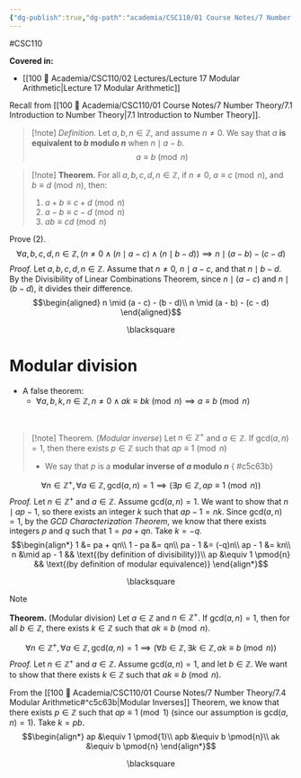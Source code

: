 ```yaml
---
{"dg-publish":true,"dg-path":"academia/CSC110/01 Course Notes/7 Number Theory/7.4 Modular Arithmetic.md","permalink":"/academia/csc-110/01-course-notes/7-number-theory/7-4-modular-arithmetic/","created":"2023-10-25T13:57:35.334-04:00","updated":"2023-11-06T00:02:45.900-05:00"}
---
```


#CSC110  

**Covered in:**
- [[100 📒 Academia/CSC110/02 Lectures/Lecture 17 Modular Arithmetic\|Lecture 17 Modular Arithmetic]]

Recall from [[100 📒 Academia/CSC110/01 Course Notes/7 Number Theory/7.1 Introduction to Number Theory\|7.1 Introduction to Number Theory]].

> [!note] *Definition.*
> Let $a,b,n \in \mathbb{Z}$, and assume $n \neq 0$. We say that $a$ **is equivalent to $b$ modulo $n$** when $n \mid a - b$.
> $$a \equiv b \pmod{n}$$

> [!note] **Theorem.**
> For all $a,b,c,d,n \in \mathbb{Z}$, if $n \neq 0$, $a \equiv c \pmod{n}$, and $b \equiv d \pmod{n}$, then:
> 1. $a + b \equiv c + d \pmod{n}$
> 2. $a - b \equiv c - d \pmod{n}$
> 3. $ab \equiv cd \pmod{n}$

Prove (2).
$$\forall a,b,c,d,n \in \mathbb{Z}, (n \neq 0 \; \land \; (n \mid a - c) \; \land \; (n \mid b - d)) \implies n \mid (a-b)-(c-d)$$
*Proof.*
Let $a,b,c,d,n \in \mathbb{Z}$.
Assume that $n \neq 0$, $n \mid a - c$, and that $n \mid b - d$.
By the Divisibility of Linear Combinations Theorem, since $n \mid (a-c)$ and $n \mid (b-d)$, it divides their difference.
$$\begin{aligned}
n \mid (a - c) - (b - d)\\
n \mid (a - b) - (c - d)
\end{aligned}$$
<div class="right-align"> <span class="math display">\blacksquare</span></div>

# Modular division

- A false theorem:
	- $\forall a,b,k,n \in \mathbb{Z}, n \neq 0 \land ak \equiv bk \pmod{n} \implies a \equiv b \pmod{n}$

<br>

> [!note] Theorem. (*Modular inverse*)
> Let $n \in \mathbb{Z}^{+}$ and $a \in \mathbb{Z}$. If $\text{gcd}(a,n) = 1$, then there exists $p \in \mathbb{Z}$ such that $ap \equiv 1 \pmod{n}$
> - We say that $p$ is a **modular inverse of $a$ modulo $n$**
{ #c5c63b}


$$\forall n \in \mathbb{Z}^{+}, \forall a \in \mathbb{Z}, \text{gcd}(a,n) = 1 \implies (\exists p \in \mathbb{Z}, ap \equiv 1 \pmod{n})$$
*Proof.*
Let $n \in \mathbb{Z}^{+}$ and $a \in \mathbb{Z}$. Assume $\text{gcd}(a,n) = 1$.
We want to show that $n \mid ap - 1$, so there exists an integer $k$ such that $ap - 1 = nk$.
Since $\text{gcd}(a,n) = 1$, by the *GCD Characterization Theorem*, we know that there exists integers $p$ and $q$ such that $1 = pa + qn$.
Take $k = -q$.
$$\begin{align*}
1 &= pa + qn\\
1 - pa &= qn\\
pa - 1 &= (-q)n\\
ap - 1 &= kn\\
n &\mid ap - 1 && \text{(by definition of divisibility)}\\
ap &\equiv 1 \pmod{n} && \text{(by definition of modular equivalence)}
\end{align*}$$
<div class="right-align"> 
<span class="math display">\blacksquare</span>
</div>


> [!note] 
> **Theorem.** (Modular division)
> Let $a \in \mathbb{Z}$ and $n \in \mathbb{Z}^{+}$.
> If $\text{gcd}(a,n)=1$, then for all $b \in \mathbb{Z}$, there exists $k \in \mathbb{Z}$ such that $ak \equiv b \pmod{n}$.

$$\forall n \in \mathbb{Z}^{+}, \forall a \in \mathbb{Z}, \text{gcd}(a,n) = 1 \implies (\forall b \in \mathbb{Z}, \exists k \in \mathbb{Z}, ak \equiv b \pmod{n})$$
*Proof.*
Let $n \in \mathbb{Z}^{+}$ and $a \in \mathbb{Z}$. 
Assume $\text{gcd}(a,n) = 1$, and let $b \in \mathbb{Z}$.
We want to show that there exists $k \in \mathbb{Z}$ such that $ak \equiv b \pmod{n}$.

From the [[100 📒 Academia/CSC110/01 Course Notes/7 Number Theory/7.4 Modular Arithmetic#^c5c63b\|Modular Inverses]] Theorem, we know that there exists $p \in \mathbb{Z}$ such that $ap \equiv 1 \pmod{1}$ (since our assumption is $\text{gcd}(a,n) = 1$).
Take $k = pb$.
$$\begin{align*}
ap &\equiv 1 \pmod{1}\\
apb &\equiv b \pmod{n}\\
ak &\equiv b \pmod{n}
\end{align*}$$
<div class="right-align"> <span class="math display">\blacksquare</span> </div>
